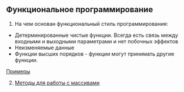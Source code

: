 ## Функциональное программирование

1. На чем основан функциональный стиль программирования:
- Детерминированные чистые функции. Всегда есть связь между входными и выходными параметрами и нет побочных эффектов
- Неизменяемые данные
- Функции высших порядков - функции могут принимать другие функции.

[Примеры](./functional.js)

2. [Методы для работы с массивами](./arrays.js)
